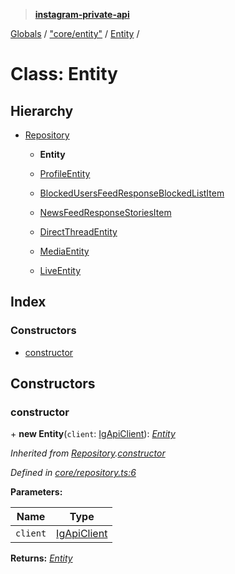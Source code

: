 > **[instagram-private-api](../README.md)**

[Globals](../README.md) / ["core/entity"](../modules/_core_entity_.md) / [Entity](_core_entity_.entity.md) /

# Class: Entity

## Hierarchy

* [Repository](_core_repository_.repository.md)

  * **Entity**

  * [ProfileEntity](_entities_profile_entity_.profileentity.md)

  * [BlockedUsersFeedResponseBlockedListItem](_responses_blocked_users_feed_response_.blockedusersfeedresponseblockedlistitem.md)

  * [NewsFeedResponseStoriesItem](_responses_news_feed_response_.newsfeedresponsestoriesitem.md)

  * [DirectThreadEntity](_entities_direct_thread_entity_.directthreadentity.md)

  * [MediaEntity](_entities_media_entity_.mediaentity.md)

  * [LiveEntity](_entities_live_entity_.liveentity.md)

## Index

### Constructors

* [constructor](_core_entity_.entity.md#constructor)

## Constructors

###  constructor

\+ **new Entity**(`client`: [IgApiClient](_core_client_.igapiclient.md)): *[Entity](_core_entity_.entity.md)*

*Inherited from [Repository](_core_repository_.repository.md).[constructor](_core_repository_.repository.md#constructor)*

*Defined in [core/repository.ts:6](https://github.com/dilame/instagram-private-api/blob/01eb399/src/core/repository.ts#L6)*

**Parameters:**

Name | Type |
------ | ------ |
`client` | [IgApiClient](_core_client_.igapiclient.md) |

**Returns:** *[Entity](_core_entity_.entity.md)*